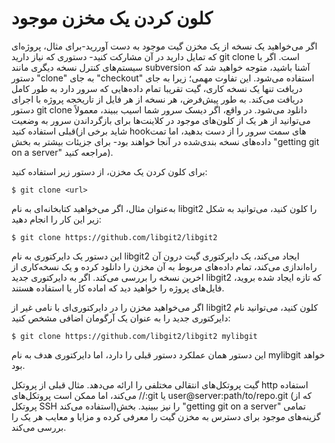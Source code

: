 # کلون کردن یک مخزن موجود 
اگر می‌خواهید یک نسخه از یک مخزن گیت موجود به دست آوررید-برای مثال، پروژه‌ای که تمایل دارید در آن مشارکت کنید- دستوری که نیاز دارید git clone است. اگر با سیستم‌های کنترل نسخه دیگری مانند subversion آشنا باشید، متوجه خواهید شد که دستور "clone" به جای "checkout" استفاده می‌شود. این تفاوت مهمی؛ زیرا به جای دریافت تنها یک نسخه کاری، گیت تقریبا تمام داده‌هایی که سرور دارد به طور کامل دریافت می‌کند. به طور پیش‌فرض، هر نسخه از هر فایل از تاریخجه پروژه با اجرای دستور git clone دانلود می‌شود. در واقع، اگر دیسک سرور شما اسیب ببیند، معمولاً می‌توانید از هر یک از کلون‌های موجود در کلاینت‌ها برای بازگرداندن سرور به وضعیت قبلی استفاده کنید(شاید برخی از hookهای سمت سرور را از دست بدهید، اما تمت داده‌های نسخه بندی‌شده در آنجا خواهند بود- برای جزیئات بیشتر به بخش "getting git on a server" مراجعه کنید).

برای کلون کردن یک مخزن، از دستور زیر استفاده کنید:
```
$ git clone <url>
```
به‌عنوان مثال، اگر می‌خواهید کتابخانه‌ای به نام libgit2 را کلون کنید، می‌توانید به شکل زیر این کار را انجام دهید:
```
$ git clone https://github.com/libgit2/libgit2
```
این دستور یک دایرکتوری به نام libgit2 ایجاد می‌کند، یک دایرکتوری گیت درون آن راه‌اندازی می‌کند، تمام داده‌های مربوط به آن مخزن را دانلود کرده و یک نسخه‌کاری از اخرین نسخه را بررسی می‌کند. اگر به دایرکتوری جدید libgit2 که تازه ایجاد شده بروید، فایل‌های پروژه را خواهید دید که اماده کار یا استفاده هستند.

اگر می‌خواهید مخزن را در دایرکتوری‌ای با نامی غیر از libgit2 کلون کنید، می‌توانید نام دایرکتوری جدید را به عنوان یک آرگومان اضافی مشخص کنید:
```
$ git clone https://github.com/libgit2/libgit2 mylibgit
```
این دستور همان عملکرد دستور قبلی را دارد، اما دایرکتوری هدف به نام mylibgit خواهد بود.

گیت پروتکل‌های انتقالی مختلفی را ارائه می‌دهد. مثال قبلی از پروتکل http استفاده می‌کند، اما ممکن است پروتکل‌های //:git یا user@server:path/to/repo.git (که از پروتکل SSH استفاده می‌کند)را نیز ببینید. بخش "getting git on a server" تمامی گزینه‌های موجود برای دسترس به مخزن گیت را معرفی کرده و مزایا و معایب هر یک را بررسی می‌کند.
